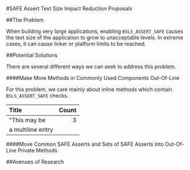 #SAFE Assert Text Size Impact Reduction Proposals

##The Problem

When building very large applications, enabling `BSLS_ASSERT_SAFE` causes the text size of the application to grow to unacceptable levels.  In extreme cases, it can cause linker or platform limits to be reached.

##Potential Solutions

There are several different ways we can seek to address this problem.

####Make More Methods in Commonly Used Components Out-Of-Line

For this problem, we care mainly about inline methods which contain `BSLS_ASSERT_SAFE` checks.

| Title          | Count                |
|:---------------|---------------------:|
| "This may be   |         3 |
| a multiline entry| |

####Move Common SAFE Asserts and Sets of SAFE Asserts Into Out-Of-Line Private Methods

##Avenues of Research




